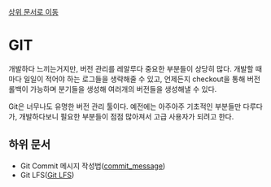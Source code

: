 [상위 문서로 이동]()

# GIT

개발하다 느끼는거지만, 버전 관리를 레알루다 중요한 부분들이 상당히 많다. 개발할 때마다 일일이 적어야 하는 로그들을 생략해줄 수 있고, 언제든지 checkout을 통해 버전 롤백이 가능하며 분기들을 생성해 여러개의 버전들을 생성해낼 수 있다.

Git은 너무나도 유명한 버전 관리 툴이다. 예전에는 아주아주 기초적인 부분들만 다루다가, 개발하다보니 필요한 부분들이 점점 많아져서 고급 사용자가 되려고 한다.

## 하위 문서

- Git Commit 메시지 작성법([commit_message](git_commit_message.md))
- Git LFS([Git LFS](git_lfs.md))